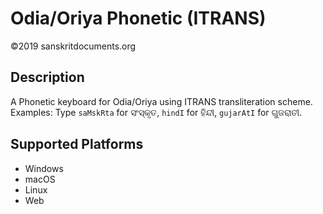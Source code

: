 Odia/Oriya Phonetic (ITRANS) 
=================

©2019 sanskritdocuments.org

Description
-----------

A Phonetic keyboard for Odia/Oriya using ITRANS transliteration scheme. 
Examples: Type `saMskRta` for ସଂସ୍କୃତ, `hindI` for ହିନ୍ଦୀ, `gujarAtI` for ଗୁଜରାତୀ.


Supported Platforms
-------------------
* Windows
* macOS
* Linux
* Web